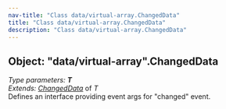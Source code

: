 ```yaml
---
nav-title: "Class data/virtual-array.ChangedData"
title: "Class data/virtual-array.ChangedData"
description: "Class data/virtual-array.ChangedData"
---
```

## Object: "data/virtual-array".ChangedData  
_Type parameters:_ _**T**_  
_Extends:_ [_ChangedData_](../../data/observable-array/ChangedData.md) of _T_  
Defines an interface providing event args for "changed" event.